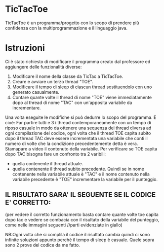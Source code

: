 # TicTacToe
TicTacToe è un programma/progetto con lo scopo di prendere più confidenza con la multiprogrammazione e il linguaggio java.

# Istruzioni
Ci è stato richiesto di modificare il programma creato dal professore ed aggiungere delle funzionalità diverse:
1. Modificare il nome della classe da TicTac a TicTacToe.
2. Creare e avviare un terzo thread "TOE".
3. Modificare il tempo di sleep di ciascun thread sostituendolo con uno generato casualmente.
4. Contare quante volte il thread di nome "TOE" viene immediatamente dopo al thread di nome "TAC" con un'apposita variabile da incrementare.

Una volta eseguite le modifiche si può dedurre lo scopo del programma. E cioè:
Far partire tutti e 3 i thread contemporaneamente con un tempo di riposo casuale in modo da ottenere una sequenza dei thread diversa ad ogni compilazione del codice, ogni volta che il thread TOE capita subito dopo il thread TAC deve essere incrementata una variabile che conti il numero di volte che la condizione precedentemente detta è vera. Stamapare a video il contenuto della variabile.
Per verificare se TOE capita dopo TAC bisogna fare un confronto tra 2 varibili:
- quella contenente il thread attuale.
- quella contenente il thread subito precedente.
Quindi se in nome contenente nella variabile attuale è "TAC" e il nome contenuto nella variabile precedente è "TOE" incrementare la variabile per il punteggio.
## IL RISULTATO SARA' IL SEGUENTE SE IL CODICE E' CORRETTO: 
(per vedere il corretto funzionamento basta contare quante volte toe capita dopo tac e vedere se combacia con il risultato della variabile del punteggio, come nelle immagini seguenti //parti evidenziate in giallo)


NB:Ogni volta che si complila il codice il risultato cambia quindi ci sono infinite soluzioni appunto perchè il tempo di sleep è casuale. Quele sopra sono 2 prove del codice da me fatto.
